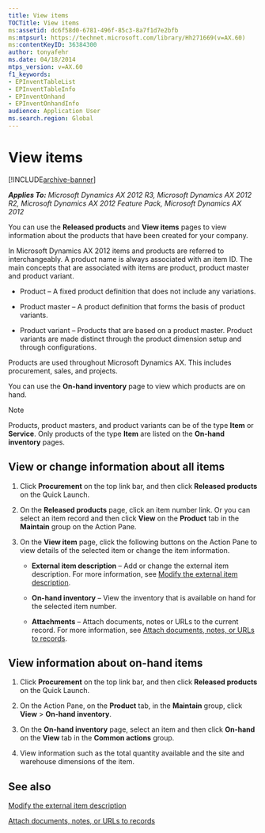 ```yaml
---
title: View items
TOCTitle: View items
ms:assetid: dc6f58d0-6781-496f-85c3-8a7f1d7e2bfb
ms:mtpsurl: https://technet.microsoft.com/library/Hh271669(v=AX.60)
ms:contentKeyID: 36384300
author: tonyafehr
ms.date: 04/18/2014
mtps_version: v=AX.60
f1_keywords:
- EPInventTableList
- EPInventTableInfo
- EPInventOnhand
- EPInventOnhandInfo
audience: Application User
ms.search.region: Global
---
```


# View items 


[!INCLUDE[archive-banner](includes/archive-banner.md)]


_**Applies To:** Microsoft Dynamics AX 2012 R3, Microsoft Dynamics AX 2012 R2, Microsoft Dynamics AX 2012 Feature Pack, Microsoft Dynamics AX 2012_

You can use the **Released products** and **View items** pages to view information about the products that have been created for your company.

In Microsoft Dynamics AX 2012 items and products are referred to interchangeably. A product name is always associated with an item ID. The main concepts that are associated with items are product, product master and product variant.

  - Product – A fixed product definition that does not include any variations.

  - Product master – A product definition that forms the basis of product variants.

  - Product variant – Products that are based on a product master. Product variants are made distinct through the product dimension setup and through configurations.

Products are used throughout Microsoft Dynamics AX. This includes procurement, sales, and projects.

You can use the **On-hand inventory** page to view which products are on hand.


> [!NOTE]
> <P>Products, product masters, and product variants can be of the type <STRONG>Item</STRONG> or <STRONG>Service</STRONG>. Only products of the type <STRONG>Item</STRONG> are listed on the <STRONG>On-hand inventory</STRONG> pages.</P>



## View or change information about all items

1.  Click **Procurement** on the top link bar, and then click **Released products** on the Quick Launch.

2.  On the **Released products** page, click an item number link. Or you can select an item record and then click **View** on the **Product** tab in the **Maintain** group on the Action Pane.

3.  On the **View item** page, click the following buttons on the Action Pane to view details of the selected item or change the item information.
    
      - **External item description** – Add or change the external item description. For more information, see [Modify the external item description](modify-the-external-item-description.md).
    
      - **On-hand inventory** – View the inventory that is available on hand for the selected item number.
    
      - **Attachments** – Attach documents, notes or URLs to the current record. For more information, see [Attach documents, notes, or URLs to records](attach-documents-notes-or-urls-to-records.md).

## View information about on-hand items

1.  Click **Procurement** on the top link bar, and then click **Released products** on the Quick Launch.

2.  On the Action Pane, on the **Product** tab, in the **Maintain** group, click **View** \> **On-hand inventory**.

3.  On the **On-hand inventory** page, select an item and then click **On-hand** on the **View** tab in the **Common actions** group.

4.  View information such as the total quantity available and the site and warehouse dimensions of the item.

## See also

[Modify the external item description](modify-the-external-item-description.md)

[Attach documents, notes, or URLs to records](attach-documents-notes-or-urls-to-records.md)

  


